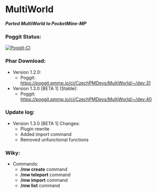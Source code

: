 # MultiWorld

_**Ported MultiWorld to PocketMine-MP**_

### Poggit Status:
[![Poggit-CI](https://poggit.pmmp.io/ci.badge/dktapps/ClientConsole/ClientConsole)](https://poggit.pmmp.io/ci/dktapps/ClientConsole/ClientConsole)

### Phar Download:
  - Version 1.2.0:
    - Poggit: https://poggit.pmmp.io/ci/CzechPMDevs/MultiWorld/~/dev:31
  - Version 1.3.0 [BETA 1] (Stable):
    - Poggit: https://poggit.pmmp.io/ci/CzechPMDevs/MultiWorld/~/dev:40
    
### Update log:

- Version 1.3.0 [BETA 1] Changes:
  - Plugin rewrite
  - Added import command
  - Removed unfunctional functions
  
### Wiky:

- Commands:
  - **/mw create** command
  - **/mw teleport** command
  - **/mw import** command
  - **/mw list** command

